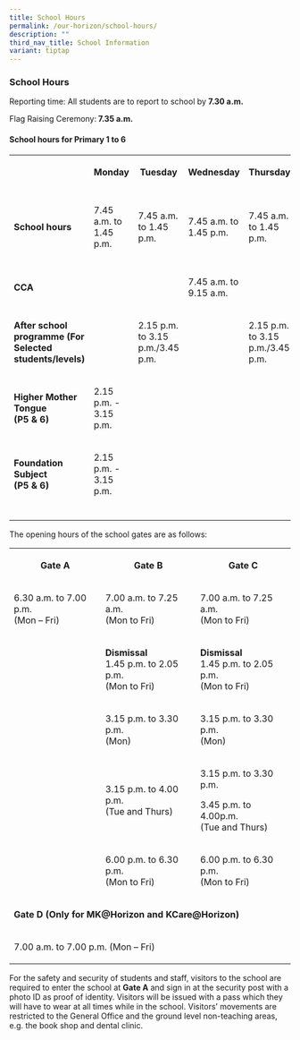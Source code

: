 ```yaml
---
title: School Hours
permalink: /our-horizon/school-hours/
description: ""
third_nav_title: School Information
variant: tiptap
---
```

<h3><strong>School Hours</strong></h3>
<p>Reporting time:&nbsp;All students are to report to school by <strong>7.30 a.m.</strong>
</p>
<p>Flag Raising Ceremony:<strong> 7.35 a.m.</strong>
</p>
<h4><strong>School hours for Primary 1 to 6</strong></h4>
<table style="minWidth: 150px">
<colgroup>
<col>
<col>
<col>
<col>
<col>
<col>
</colgroup>
<tbody>
<tr>
<th rowspan="1" colspan="1">
<p></p>
</th>
<th rowspan="1" colspan="1">
<p>Monday</p>
</th>
<th rowspan="1" colspan="1">
<p>Tuesday</p>
</th>
<th rowspan="1" colspan="1">
<p>Wednesday</p>
</th>
<th rowspan="1" colspan="1">
<p>Thursday</p>
</th>
<th rowspan="1" colspan="1">
<p>Friday</p>
</th>
</tr>
<tr>
<td rowspan="1" colspan="1">
<p><strong>School hours</strong>
</p>
</td>
<td rowspan="1" colspan="1">
<p>7.45 a.m. to 1.45 p.m.</p>
</td>
<td rowspan="1" colspan="1">
<p>7.45 a.m. to 1.45 p.m.</p>
</td>
<td rowspan="1" colspan="1">
<p>7.45 a.m. to 1.45 p.m.</p>
</td>
<td rowspan="1" colspan="1">
<p>7.45 a.m. to 1.45 p.m.</p>
</td>
<td rowspan="1" colspan="1">
<p>7.45 a.m. to 1.45 p.m.</p>
</td>
</tr>
<tr>
<td rowspan="1" colspan="1">
<p><strong>CCA</strong>
</p>
</td>
<td rowspan="1" colspan="1">
<p></p>
</td>
<td rowspan="1" colspan="1">
<p></p>
</td>
<td rowspan="1" colspan="1">
<p>7.45 a.m. to 9.15 a.m.</p>
</td>
<td rowspan="1" colspan="1">
<p></p>
</td>
<td rowspan="1" colspan="1">
<p></p>
</td>
</tr>
<tr>
<td rowspan="1" colspan="1">
<p><strong>After school programme (For Selected students/levels)</strong>
</p>
</td>
<td rowspan="1" colspan="1">
<p></p>
</td>
<td rowspan="1" colspan="1">
<p>2.15 p.m. to 3.15 p.m./3.45 p.m.</p>
</td>
<td rowspan="1" colspan="1">
<p></p>
</td>
<td rowspan="1" colspan="1">
<p>2.15 p.m. to 3.15 p.m./3.45 p.m.</p>
</td>
<td rowspan="1" colspan="1">
<p></p>
</td>
</tr>
<tr>
<td rowspan="1" colspan="1">
<p><strong>Higher Mother Tongue<br>(P5 &amp; 6)</strong>
</p>
</td>
<td rowspan="1" colspan="1">
<p>2.15 p.m. - 3.15 p.m.</p>
</td>
<td rowspan="1" colspan="1">
<p></p>
</td>
<td rowspan="1" colspan="1">
<p></p>
</td>
<td rowspan="1" colspan="1">
<p></p>
</td>
<td rowspan="1" colspan="1">
<p></p>
</td>
</tr>
<tr>
<td rowspan="1" colspan="1">
<p><strong>Foundation Subject<br>(P5 &amp; 6)</strong>
</p>
</td>
<td rowspan="1" colspan="1">
<p>2.15 p.m. - 3.15 p.m.</p>
</td>
<td rowspan="1" colspan="1">
<p></p>
</td>
<td rowspan="1" colspan="1">
<p></p>
</td>
<td rowspan="1" colspan="1">
<p></p>
</td>
<td rowspan="1" colspan="1">
<p></p>
</td>
</tr>
<tr>
<td rowspan="1" colspan="1">
<p></p>
</td>
<td rowspan="1" colspan="1">
<p></p>
</td>
<td rowspan="1" colspan="1">
<p></p>
</td>
<td rowspan="1" colspan="1">
<p></p>
</td>
<td rowspan="1" colspan="1">
<p></p>
</td>
<td rowspan="1" colspan="1">
<p></p>
</td>
</tr>
</tbody>
</table>
<p>The opening hours of the school gates are as follows:</p>
<table style="minWidth: 75px">
<colgroup>
<col>
<col>
<col>
</colgroup>
<tbody>
<tr>
<th rowspan="1" colspan="1">
<p>Gate A</p>
</th>
<th rowspan="1" colspan="1">
<p>Gate B</p>
</th>
<th rowspan="1" colspan="1">
<p>Gate C</p>
</th>
</tr>
<tr>
<td rowspan="1" colspan="1">
<p>6.30 a.m. to 7.00 p.m.
<br>(Mon – Fri)
<br>
</p>
</td>
<td rowspan="1" colspan="1">
<p>7.00 a.m. to 7.25 a.m.
<br>(Mon to Fri)</p>
</td>
<td rowspan="1" colspan="1">
<p>7.00 a.m. to 7.25 a.m.
<br>(Mon to Fri)</p>
</td>
</tr>
<tr>
<td rowspan="1" colspan="1">
<p></p>
</td>
<td rowspan="1" colspan="1">
<p><strong>Dismissal</strong> 
<br>1.45 p.m. to 2.05 p.m.
<br>(Mon to Fri)</p>
</td>
<td rowspan="1" colspan="1">
<p><strong>Dismissal</strong> 
<br>1.45 p.m. to 2.05 p.m.
<br>(Mon to Fri)</p>
</td>
</tr>
<tr>
<td rowspan="1" colspan="1">
<p></p>
</td>
<td rowspan="1" colspan="1">
<p>3.15 p.m. to 3.30 p.m.
<br>(Mon)</p>
</td>
<td rowspan="1" colspan="1">
<p>3.15 p.m. to 3.30 p.m.
<br>(Mon)</p>
</td>
</tr>
<tr>
<td rowspan="1" colspan="1">
<p></p>
</td>
<td rowspan="1" colspan="1">
<p>3.15 p.m. to 4.00 p.m.
<br>(Tue and Thurs)</p>
</td>
<td rowspan="1" colspan="1">
<p>3.15 p.m. to 3.30 p.m.</p>
<p>3.45 p.m. to 4.00p.m.
<br>(Tue and Thurs)</p>
</td>
</tr>
<tr>
<td rowspan="1" colspan="1">
<p></p>
</td>
<td rowspan="1" colspan="1">
<p>6.00 p.m. to 6.30 p.m.
<br>(Mon to Fri)</p>
</td>
<td rowspan="1" colspan="1">
<p>6.00 p.m. to 6.30 p.m.
<br>(Mon to Fri)</p>
</td>
</tr>
<tr>
<td rowspan="1" colspan="3">
<p><strong>Gate D (Only for MK@Horizon and KCare@Horizon)</strong>
</p>
</td>
</tr>
<tr>
<td rowspan="1" colspan="3">
<p>7.00 a.m. to 7.00 p.m. (Mon – Fri)</p>
</td>
</tr>
</tbody>
</table>
<p>For the safety and security of students and staff, visitors to the school
are required to enter the school at&nbsp;<strong>Gate A</strong>&nbsp;and
sign in at the security post with a photo ID as proof of identity. Visitors
will be issued with a pass which they will have to wear at all times while
in the school. Visitors’ movements are restricted to the General Office
and the ground level non-teaching areas, e.g. the book shop and dental
clinic.</p>
<p></p>
<p></p>